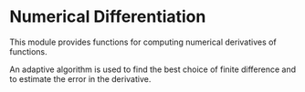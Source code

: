 # Numerical Differentiation

This module provides functions for computing numerical derivatives of
functions.

An adaptive algorithm is used to find the best
choice of finite difference and to estimate the error in the derivative.
